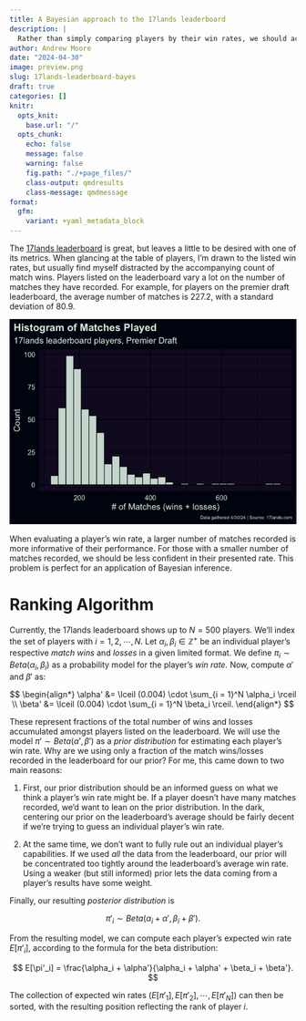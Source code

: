 ```yaml
---
title: A Bayesian approach to the 17lands leaderboard
description: |
  Rather than simply comparing players by their win rates, we should acknowledge the number of games they've played. A simple way to do this is to model win rates using a Beta distribution, with an informed prior stemming from the leaderboard's available data.
author: Andrew Moore
date: "2024-04-30"
image: preview.png
slug: 17lands-leaderboard-bayes
draft: true
categories: []
knitr:
  opts_knit: 
    base.url: "/"
  opts_chunk:
    echo: false
    message: false
    warning: false
    fig.path: "./+page_files/"
    class-output: qmdresults
    class-message: qmdmessage
format:
  gfm:
    variant: +yaml_metadata_block
---
```


<style>
  img {
    object-fit: scale-down;
    max-width: 100%;
  }
</style>

The [17lands leaderboard](https://www.17lands.com/leaderboard) is great,
but leaves a little to be desired with one of its metrics. When glancing
at the table of players, I’m drawn to the listed win rates, but usually
find myself distracted by the accompanying count of match wins. Players
listed on the leaderboard vary a lot on the number of matches they have
recorded. For example, for players on the premier draft leaderboard, the
average number of matches is 227.2, with a standard deviation of 80.9.

![](./+page_files/unnamed-chunk-2-1.png)

When evaluating a player’s win rate, a larger number of matches recorded
is more informative of their performance. For those with a smaller
number of matches recorded, we should be less confident in their
presented rate. This problem is perfect for an application of Bayesian
inference.

# Ranking Algorithm

Currently, the 17lands leaderboard shows up to $N = 500$ players. We’ll
index the set of players with $i = 1, 2, \cdots, N$. Let
$\alpha_i,\beta_i \in \mathbb{Z^+}$ be an individual player’s respective
*match wins* and *losses* in a given limited format. We define
$\pi_i \sim Beta(\alpha_i, \beta_i)$ as a probability model for the
player’s *win rate.* Now, compute $\alpha'$ and $\beta'$ as:

$$
\begin{align*}
    \alpha' &= \lceil (0.004) \cdot \sum_{i = 1}^N \alpha_i \rceil \\
    \beta' &= \lceil (0.004) \cdot \sum_{i = 1}^N \beta_i \rceil.
\end{align*}
$$

These represent fractions of the total number of wins and losses
accumulated amongst players listed on the leaderboard. We will use the
model $\pi' \sim Beta(\alpha', \beta')$ as a *prior distribution* for
estimating each player’s win rate. Why are we using only a fraction of
the match wins/losses recorded in the leaderboard for our prior? For me,
this came down to two main reasons:

1.  First, our prior distribution should be an informed guess on what we
    think a player’s win rate might be. If a player doesn’t have many
    matches recorded, we’d want to lean on the prior distribution. In
    the dark, centering our prior on the leaderboard’s average should be
    fairly decent if we’re trying to guess an individual player’s win
    rate.

2.  At the same time, we don’t want to fully rule out an individual
    player’s capabilities. If we used *all* the data from the
    leaderboard, our prior will be concentrated too tightly around the
    leaderboard’s average win rate. Using a weaker (but still informed)
    prior lets the data coming from a player’s results have some weight.

Finally, our resulting *posterior distribution* is

$$
\pi'_i \sim Beta(\alpha_i + \alpha', \beta_i + \beta').
$$

From the resulting model, we can compute each player’s expected win rate
$E[\pi'_i]$, according to the formula for the beta distribution:

$$
E[\pi'_i] = \frac{\alpha_i + \alpha'}{\alpha_i + \alpha' + \beta_i + \beta'}.
$$

The collection of expected win rates
$(E[\pi'_1], E[\pi'_2], \cdots, E[\pi'_N])$ can then be sorted, with the
resulting position reflecting the rank of player $i$.
